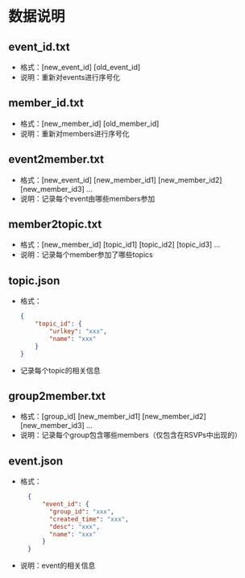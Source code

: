 # 数据说明

## event_id.txt
* 格式：[new_event_id] [old_event_id]
* 说明：重新对events进行序号化

## member_id.txt
* 格式：[new_member_id] [old_member_id]
* 说明：重新对members进行序号化

## event2member.txt
* 格式：[new_event_id] [new_member_id1] [new_member_id2] [new_member_id3] ...
* 说明：记录每个event由哪些members参加

## member2topic.txt
* 格式：[new_member_id] [topic_id1] [topic_id2] [topic_id3] ...
* 说明：记录每个member参加了哪些topics

## topic.json
* 格式：
  ```json
  {
      "topic_id": {
          "urlkey": "xxx",
          "name": "xxx"
      }
  }
  ```
* 记录每个topic的相关信息

## group2member.txt
* 格式：[group_id] [new_member_id1] [new_member_id2] [new_member_id3] ...
* 说明：记录每个group包含哪些members（仅包含在RSVPs中出现的）

## event.json
* 格式：
  ```json
    {
        "event_id": {
          "group_id": "xxx", 
          "created_time": "xxx", 
          "desc": "xxx",
          "name": "xxx"
        }
    }
  ```
* 说明：event的相关信息